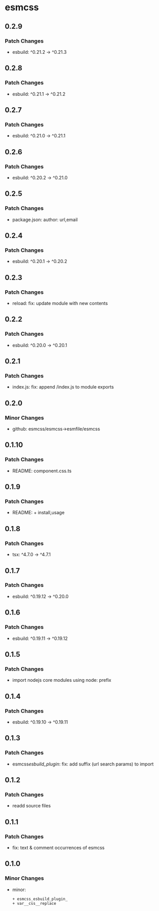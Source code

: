 # esmcss

## 0.2.9

### Patch Changes

- esbuild: ^0.21.2 -> ^0.21.3

## 0.2.8

### Patch Changes

- esbuild: ^0.21.1 -> ^0.21.2

## 0.2.7

### Patch Changes

- esbuild: ^0.21.0 -> ^0.21.1

## 0.2.6

### Patch Changes

- esbuild: ^0.20.2 -> ^0.21.0

## 0.2.5

### Patch Changes

- package.json: author: url,email

## 0.2.4

### Patch Changes

- esbuild: ^0.20.1 -> ^0.20.2

## 0.2.3

### Patch Changes

- reload: fix: update module with new contents

## 0.2.2

### Patch Changes

- esbuild: ^0.20.0 -> ^0.20.1

## 0.2.1

### Patch Changes

- index.js: fix: append /index.js to module exports

## 0.2.0

### Minor Changes

- github: esmcss/esmcss→esmfile/esmcss

## 0.1.10

### Patch Changes

- README: component.css.ts

## 0.1.9

### Patch Changes

- README: + install,usage

## 0.1.8

### Patch Changes

- tsx: ^4.7.0 -> ^4.7.1

## 0.1.7

### Patch Changes

- esbuild: ^0.19.12 -> ^0.20.0

## 0.1.6

### Patch Changes

- esbuild: ^0.19.11 -> ^0.19.12

## 0.1.5

### Patch Changes

- import nodejs core modules using node: prefix

## 0.1.4

### Patch Changes

- esbuild: ^0.19.10 -> ^0.19.11

## 0.1.3

### Patch Changes

- esmcss*esbuild_plugin*: fix: add suffix (url search params) to import

## 0.1.2

### Patch Changes

- readd source files

## 0.1.1

### Patch Changes

- fix: text & comment occurrences of esmcss

## 0.1.0

### Minor Changes

- minor:

      + esmcss_esbuild_plugin_
      + var__css__replace
